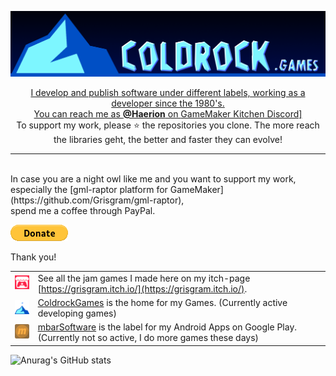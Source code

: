 <p>
  <a href="https://www.coldrock.games" target="_blank"><img src="https://github.com/Grisgram/Grisgram/blob/main/images/coldrock.png" />
</p>
<p align="center">
I develop and publish software under different labels, working as a developer since the 1980's.<br>You can reach me as <strong>@Haerion</strong> on <a href="https://discord.gg/8krYCqr">GameMaker Kitchen Discord]</a><br/>To support my work, please ⭐ the repositories you clone. The more reach the libraries geht, the better and faster they can evolve!
<hr/>
<br/>
In case you are a night owl like me and you want to support my work, especially the [gml-raptor platform for GameMaker](https://github.com/Grisgram/gml-raptor),<br/>spend me a coffee through PayPal. <p><a href="https://www.paypal.com/donate/?hosted_button_id=PL8VA5UFCPMK6" target="_blank"><img src="https://github.com/Grisgram/Grisgram/blob/main/images/paypal_donate.gif" /></a></p> Thank you!
</p>

| | |
|-----------------------------------------------------------------------------------------------------------------------------------------------------------------------------------------------------------------------------|-------------------------------------------------------------------------------------------------------|
| ![itch48](https://github.com/Grisgram/Grisgram/blob/main/images/itch48.png) | See all the jam games I made here on my itch-page [https://grisgram.itch.io/](https://grisgram.itch.io/).
| ![coldrock favicon48](https://github.com/Grisgram/Grisgram/blob/main/images/coldrock_favicon48.png) | [ColdrockGames](https://www.coldrock.games) is the home for my Games. (Currently active developing games)|
| ![mbar logo](https://github.com/Grisgram/Grisgram/blob/main/images/mbar_m.png) | [mbarSoftware](https://play.google.com/store/apps/dev?id=8162011393461804761) is the label for my Android Apps on Google Play. (Currently not so active, I do more games these days)|


![Anurag's GitHub stats](https://github-readme-stats.vercel.app/api?username=Grisgram&show_icons=true&theme=material-palenight)



<!--
**Grisgram/Grisgram** is a ✨ _special_ ✨ repository because its `README.md` (this file) appears on your GitHub profile.

Here are some ideas to get you started:

- 🔭 I’m currently working on ...
- 🌱 I’m currently learning ...
- 👯 I’m looking to collaborate on ...
- 🤔 I’m looking for help with ...
- 💬 Ask me about ...
- 📫 How to reach me: ...
- 😄 Pronouns: ...
- ⚡ Fun fact: ...
-->
